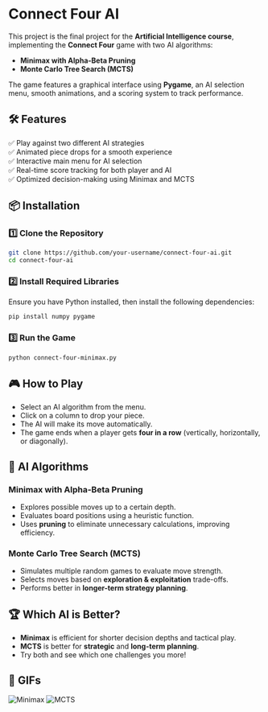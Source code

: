 # Connect Four AI 

This project is the final project for the **Artificial Intelligence course**, implementing the **Connect Four** game with two AI algorithms:  
- **Minimax with Alpha-Beta Pruning**  
- **Monte Carlo Tree Search (MCTS)**  

The game features a graphical interface using **Pygame**, an AI selection menu, smooth animations, and a scoring system to track performance.  

## 🛠 Features  
✅ Play against two different AI strategies  
✅ Animated piece drops for a smooth experience  
✅ Interactive main menu for AI selection  
✅ Real-time score tracking for both player and AI  
✅ Optimized decision-making using Minimax and MCTS  

## 📦 Installation  

### 1️⃣ Clone the Repository  
```sh
git clone https://github.com/your-username/connect-four-ai.git
cd connect-four-ai
```

### 2️⃣ Install Required Libraries  
Ensure you have Python installed, then install the following dependencies:  
```sh
pip install numpy pygame
```

### 3️⃣ Run the Game  
```sh
python connect-four-minimax.py
```

## 🎮 How to Play  
- Select an AI algorithm from the menu.  
- Click on a column to drop your piece.  
- The AI will make its move automatically.  
- The game ends when a player gets **four in a row** (vertically, horizontally, or diagonally).  

## 🤖 AI Algorithms  

### Minimax with Alpha-Beta Pruning  
- Explores possible moves up to a certain depth.  
- Evaluates board positions using a heuristic function.  
- Uses **pruning** to eliminate unnecessary calculations, improving efficiency.  

### Monte Carlo Tree Search (MCTS)  
- Simulates multiple random games to evaluate move strength.  
- Selects moves based on **exploration & exploitation** trade-offs.  
- Performs better in **longer-term strategy planning**.  

## 🏆 Which AI is Better?  
- **Minimax** is efficient for shorter decision depths and tactical play.  
- **MCTS** is better for **strategic** and **long-term planning**.  
- Try both and see which one challenges you more!  

## 🎥 GIFs
![Minimax](https://github.com/Mahdi-Rahbar/Connect-Four---AI-Project/blob/main/Gifs/Minimax.gif?raw=true) 
![MCTS](https://github.com/Mahdi-Rahbar/Connect-Four---AI-Project/blob/main/Gifs/MCTS.gif?raw=true)
